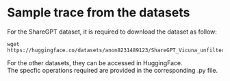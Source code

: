# Sample trace from the datasets
For the ShareGPT dataset, it is required to download the dataset as follow:
```
wget https://huggingface.co/datasets/anon8231489123/ShareGPT_Vicuna_unfiltered/resolve/main/ShareGPT_V3_unfiltered_cleaned_split.json
```

For the other datasets, they can be accessed in HuggingFace. <br>
The specfic operations required are provided in the corresponding .py file.
